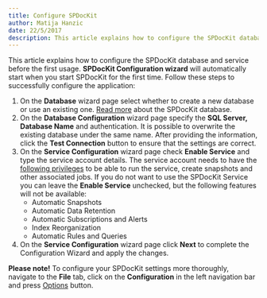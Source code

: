 ```yaml
---  
title: Configure SPDocKit
author: Matija Hanzic  
date: 22/5/2017  
description: This article explains how to configure the SPDocKit database and snapshot service before the first usage.
--- 
```

This article explains how to configure the SPDocKit database and service before the first usage. __SPDocKit Configuration wizard__ will automatically start when you start SPDocKit for the first time. Follow these steps to successfully configure the application:

1. On the __Database__ wizard page select whether to create a new database or use an existing one. [Read more](#internal/configuration/configure-spdockit-database/) about the SPDocKit database.
2. On the __Database Configuration__ wizard page specify the __SQL Server, Database Name__ and authentication. It is possible to overwrite the existing database under the same name. After providing the information, click the __Test Connection__ button to ensure that the settings are correct.
3. On the __Service Configuration__ wizard page check __Enable Service__ and type the service account details. The service account needs to have the [following privileges](#internal/requirements/sharepoint-on-premises-user-permissions-requirements/) to be able to run the service, create snapshots and other associated jobs. If you do not want to use the SPDocKit Service you can leave the __Enable Service__ unchecked, but the following features will not be available:
    * Automatic Snapshots
    * Automatic Data Retention
    * Automatic Subscriptions and Alerts
    * Index Reorganization
    * Automatic Rules and Queries
4. On the __Service Configuration__ wizard page click __Next__ to complete the Configuration Wizard and apply the changes.

__Please note!__ To configure your SPDocKit settings more thoroughly, navigate to the __File__ tab, click on the __Configuration__ in the left navigation bar and press [Options](#internal/get-to-know-spdockit/backstage-screen/options-wizard/) button.